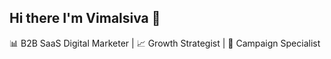 ## Hi there I'm Vimalsiva 👋
📊 B2B SaaS Digital Marketer | 📈 Growth Strategist | 🎯 Campaign Specialist

<!--
**VimalsivaA/VimalsivaA** is a ✨ _special_ ✨ repository because its `README.md` (this file) appears on your GitHub profile.

Here are some ideas to get you started:

- 🔭 I’m currently working as Freelancer...
- 🌱 I’m currently learning B2b Saas Digital Marketing ...
- 👯 I’m looking to collaborate on ...
- 🤔 I’m looking for help with ...
- 💬 Ask me about  Digital Marketing ...
- 📫 How to reach me: designwithvimalsiva@gmail.com ...
- 😄 Pronouns: ...
- ⚡ Fun fact: ...
-->

